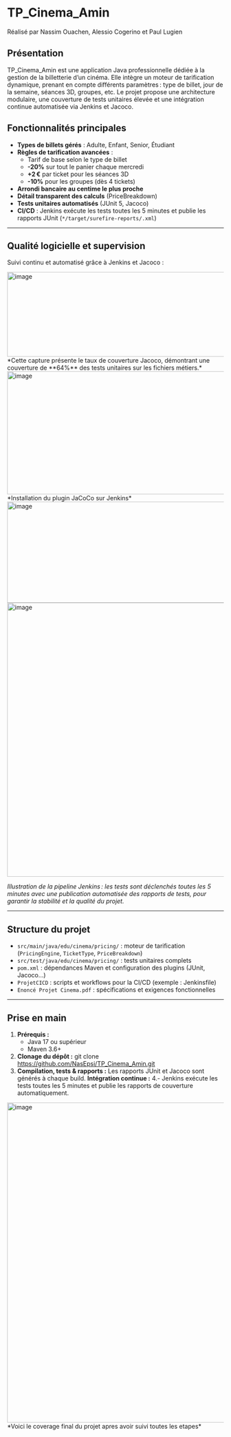 # TP_Cinema_Amin 
Réalisé par Nassim Ouachen, Alessio Cogerino et Paul Lugien 

## Présentation

TP_Cinema_Amin est une application Java professionnelle dédiée à la gestion de la billetterie d’un cinéma. Elle intègre un moteur de tarification dynamique, prenant en compte différents paramètres : type de billet, jour de la semaine, séances 3D, groupes, etc. Le projet propose une architecture modulaire, une couverture de tests unitaires élevée et une intégration continue automatisée via Jenkins et Jacoco.

## Fonctionnalités principales

- **Types de billets gérés** : Adulte, Enfant, Senior, Étudiant
- **Règles de tarification avancées** :
    - Tarif de base selon le type de billet
    - **-20%** sur tout le panier chaque mercredi
    - **+2 €** par ticket pour les séances 3D
    - **-10%** pour les groupes (dès 4 tickets)
- **Arrondi bancaire au centime le plus proche**
- **Détail transparent des calculs** (PriceBreakdown)
- **Tests unitaires automatisés** (JUnit 5, Jacoco)
- **CI/CD** : Jenkins exécute les tests toutes les 5 minutes et publie les rapports JUnit (`*/target/surefire-reports/.xml`)

---

## Qualité logicielle et supervision

Suivi continu et automatisé grâce à Jenkins et Jacoco :

<img width="1292" height="197" alt="image" src="https://github.com/user-attachments/assets/4085da12-f722-40be-9b3d-18c098340323" />
*Cette capture présente le taux de couverture Jacoco, démontrant une couverture de **64%** des tests unitaires sur les fichiers métiers.*

<img width="1196" height="286" alt="image" src="https://github.com/user-attachments/assets/59bb4904-0c81-4f01-a2b1-8e0c3242e0ff" />
*Installation du plugin JaCoCo sur Jenkins*

<img width="1271" height="235" alt="image" src="https://github.com/user-attachments/assets/2c4cdca1-76e7-4615-a15a-c16aff7b0dc1" />
<img width="852" height="637" alt="image" src="https://github.com/user-attachments/assets/9790a755-1829-4f48-ad71-db5afb0f2195" />
  
*Illustration de la pipeline Jenkins : les tests sont déclenchés toutes les 5 minutes avec une publication automatisée des rapports de tests, pour garantir la stabilité et la qualité du projet.*

---

## Structure du projet

- `src/main/java/edu/cinema/pricing/` : moteur de tarification (`PricingEngine`, `TicketType`, `PriceBreakdown`)
- `src/test/java/edu/cinema/pricing/` : tests unitaires complets
- `pom.xml` : dépendances Maven et configuration des plugins (JUnit, Jacoco…)
- `ProjetCICD` : scripts et workflows pour la CI/CD (exemple : Jenkinsfile)
- `Enoncé Projet Cinema.pdf` : spécifications et exigences fonctionnelles

---

## Prise en main

1. **Prérequis :**
   - Java 17 ou supérieur
   - Maven 3.6+
2. **Clonage du dépôt :**
git clone https://github.com/NasEpsi/TP_Cinema_Amin.git
3. **Compilation, tests & rapports :**
Les rapports JUnit et Jacoco sont générés à chaque build.
**Intégration continue :**
4.- Jenkins exécute les tests toutes les 5 minutes et publie les rapports de couverture automatiquement.

<img width="1645" height="744" alt="image" src="https://github.com/user-attachments/assets/70750314-1f80-45d8-8e82-ce3e19f2f674" />
*Voici le coverage final du projet apres avoir suivi toutes les etapes*








